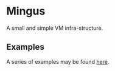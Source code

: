 # Mingus

A small and simple VM infra-structure.

## Examples

A series of examples may be found [here](examples).
